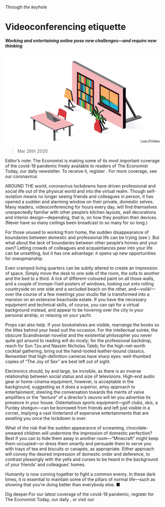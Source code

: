 ###### Through the keyhole

# Videoconferencing etiquette 

##### Working and entertaining online pose new challenges—and require new thinking 

![image](images/20200328_LDD003_0.jpg) 

> Mar 26th 2020 

Editor’s note: The Economist is making some of its most important coverage of the covid-19 pandemic freely available to readers of The Economist Today, our daily newsletter. To receive it, register . For more coverage, see our coronavirus 

AROUND THE world, coronavirus lockdowns have driven professional and social life out of the physical world and into the virtual realm. Though self-isolation means no longer seeing friends and colleagues in person, it has opened a sudden and alarming window on their private, domestic selves. Many readers, videoconferencing for hours every day, will find themselves unexpectedly familiar with other people’s kitchen layouts, wall decorations and interior design—depending, that is, on how they position their devices. (Never have so many ceilings been broadcast to so many for so long.)

For those unused to working from home, the sudden disappearance of boundaries between domestic and professional life can be trying (see ). But what about the lack of boundaries between other people’s homes and your own? Letting crowds of colleagues and acquaintances peer into your life can be unsettling, but it has one advantage: it opens up new opportunities for oneupmanship.


Even cramped living quarters can be subtly altered to create an impression of space. Simply move the desk to one side of the room, the sofa to another and the bed to a third. A lick of different-coloured paint on all those walls, and a couple of trompe-l’oeil posters of windows, looking out onto rolling countryside on one side and a secluded beach on the other, and—voilà!—over the course of a few meetings your studio flat is transformed into a mansion on an extensive beachside estate. If you have the necessary equipment and technical skills, of course, you can opt for a virtual background instead, and appear to be hovering over the city in your personal airship, or relaxing on your yacht.

Props can also help. If your bookshelves are visible, rearrange the books so the titles behind your head suit the occasion. For the intellectual soirée, the obscure Scandinavian novelist and the existential philosopher you never quite got around to reading will do nicely; for the professional backdrop, reach for Sun Tzu and Nassim Nicholas Taleb; for the high-net-worth cocktail gathering, bring out the hand-tooled leather-bound classics. Remember that high-definition cameras have sharp eyes: well-thumbed copies of “The Joy of Sex” are best left out of sight.

Electronics should, by and large, be invisible, as there is an inverse relationship between social status and size of televisions. High-end audio gear or home-cinema equipment, however, is acceptable in the background, suggesting as it does a superior, artsy approach to entertainment; steering the conversation towards the merits of valve amplifiers or the “texture” of a director’s oeuvre will let you advertise its presence in your house. Ostentatious sports equipment—golf clubs, skis, a Purdey shotgun—can be borrowed from friends and left just visible in a corner, implying a vast hinterland of expensive entertainments that are awaiting you once the lockdown is over.

What of the risk that the sudden appearance of screaming, chocolate-smeared children will undermine the impression of domestic perfection? Best if you can to hide them away in another room—“Minecraft” might keep them occupied—or dress them smartly and persuade them to serve you with trays of tea and biscuits or canapés, as appropriate. Either approach will convey the desired impression of domestic order and deference, to contrast pleasingly with the yells and curses to be heard in the background of your friends’ and colleagues’ homes.

Humanity is now coming together to fight a common enemy. In these dark times, it is essential to maintain some of the pillars of normal life—such as showing that you’re doing better than everybody else. ■

Dig deeper:For our latest coverage of the covid-19 pandemic, register for The Economist Today, our daily , or visit our 

